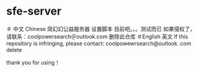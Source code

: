 # sfe-server
＃ 中文 Chinese
简幻幻公益服务器
设置脚本
目前吧。。。测试而已 
如果侵权了，请联系：coolpowersearch＠outlook.com 删除此仓库
 ＃English 英文
 If this repository is infringing, please contact: coolpowewrsearch@outlook .com delete
 
 thank you for using！
